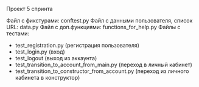 Проект 5 спринта

Файл с фикстурами: conftest.py
Файл с данными пользователя, cписок URL: data.py
Файл с доп.функциями: functions_for_help.py
Файлы с тестами: 
- test_registration.py (регистрация пользователя)
- test_login.py (вход)
- test_logout (выход из аккаунта)
- test_transition_to_account_from_main.py (переход в личный кабинет)
- test_transition_to_constructor_from_account.py (переход из личного кабинета в конструктор)

